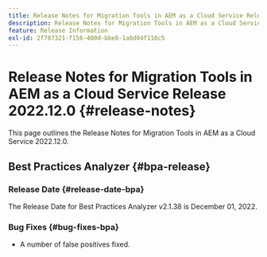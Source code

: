 ```yaml
---
title: Release Notes for Migration Tools in AEM as a Cloud Service Release 2022.12.0
description: Release Notes for Migration Tools in AEM as a Cloud Service Release 2022.12.0
feature: Release Information
exl-id: 2f787321-f156-480d-bbe8-1a6d04f110c5
---
```

# Release Notes for Migration Tools in AEM as a Cloud Service Release 2022.12.0 {#release-notes}

This page outlines the Release Notes for Migration Tools in AEM as a Cloud Service 2022.12.0.

## Best Practices Analyzer {#bpa-release}

### Release Date {#release-date-bpa}

The Release Date for Best Practices Analyzer v2.1.38 is December 01, 2022. 

### Bug Fixes {#bug-fixes-bpa}

* A number of false positives fixed.
